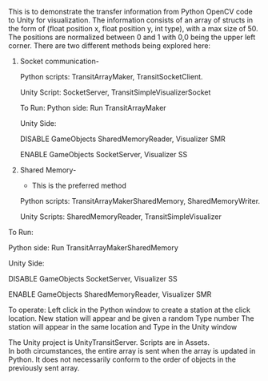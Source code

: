 This is to demonstrate the transfer information from Python OpenCV code to Unity for visualization.
The information consists of an array of structs in the form of (float position x, float position y, int type),
with a max size of 50. The positions are normalized between 0 and 1 with 0,0 being the upper left corner.
There are two different methods being explored here:
1) Socket communication-
   
   Python scripts: TransitArrayMaker, TransitSocketClient.
     
   Unity Script: SocketServer, TransitSimpleVisualizerSocket

   To Run: Python side:
   Run TransitArrayMaker
   
   Unity Side:
   
   DISABLE GameObjects SharedMemoryReader, Visualizer SMR
   
   ENABLE GameObjects SocketServer, Visualizer SS
   
3) Shared Memory-
   * This is the preferred method
     
   Python scripts: TransitArrayMakerSharedMemory, SharedMemoryWriter.
   
   Unity Scripts: SharedMemoryReader, TransitSimpleVisualizer
   
  To Run: 
  
  Python side: Run TransitArrayMakerSharedMemory
  
  Unity Side: 
  
  DISABLE GameObjects SocketServer, Visualizer SS     
  
  ENABLE GameObjects SharedMemoryReader, Visualizer SMR
                       
To operate: Left click in the Python window to create a station at the click location.
New station will appear and be given a random Type number
The station will appear in the same location and Type in the Unity window
     

The Unity project is UnityTransitServer. Scripts are in Assets.   
In both circumstances, the entire array is sent when the array is updated in Python. It does not necessarily conform to the order of objects in the previously sent array.
